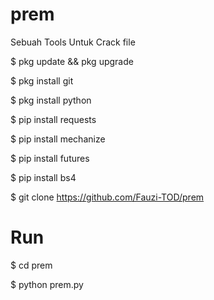 # prem

Sebuah Tools Untuk Crack file

$ pkg update && pkg upgrade

$ pkg install git 

$ pkg install python

$ pip install requests

$ pip install mechanize

$ pip install futures

$ pip install bs4

$ git clone https://github.com/Fauzi-TOD/prem

# Run

$ cd prem

$ python prem.py
